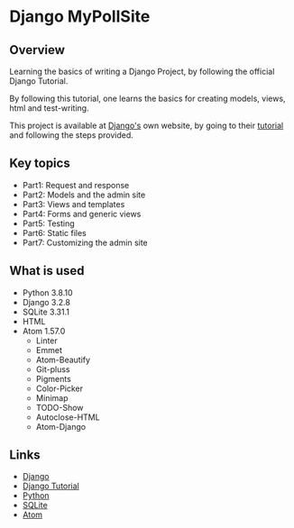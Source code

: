 # Django MyPollSite

## Overview

Learning the basics of writing a Django Project, by following the official Django Tutorial.

By following this tutorial, one learns the basics for creating models, views, html and test-writing.

This project is available at [Django's](https://www.djangoproject.com/) own website, by going to their
[tutorial](https://docs.djangoproject.com/en/3.2/intro/tutorial01/) and following the steps provided.

## Key topics

* Part1: Request and response
* Part2: Models and the admin site
* Part3: Views and templates
* Part4: Forms and generic views
* Part5: Testing
* Part6: Static files
* Part7: Customizing the admin site

## What is used

* Python 3.8.10
* Django 3.2.8
* SQLite 3.31.1
* HTML
* Atom 1.57.0
  * Linter
  * Emmet
  * Atom-Beautify
  * Git-pluss
  * Pigments
  * Color-Picker
  * Minimap
  * TODO-Show
  * Autoclose-HTML
  * Atom-Django

## Links

* [Django](https://www.djangoproject.com/)
* [Django Tutorial](https://docs.djangoproject.com/en/3.2/intro/tutorial01/)
* [Python](https://www.python.org/)
* [SQLite](https://www.sqlite.org/index.html)
* [Atom](https://www.atom.io/)
